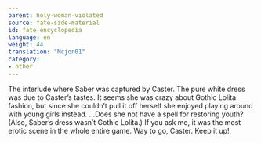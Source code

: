```yaml
---
parent: holy-woman-violated
source: fate-side-material
id: fate-encyclopedia
language: en
weight: 44
translation: "Mcjon01"
category:
- other
---
```


The interlude where Saber was captured by Caster.
The pure white dress was due to Caster’s tastes. It seems she was crazy about Gothic Lolita fashion, but since she couldn’t pull it off herself she enjoyed playing around with young girls instead.
…Does she not have a spell for restoring youth?
(Also, Saber’s dress wasn’t Gothic Lolita.)
If you ask me, it was the most erotic scene in the whole entire game. Way to go, Caster. Keep it up!
